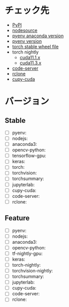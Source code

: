 # チェック先
- [PyPI](https://pypi.org/)
- [nodesource](https://github.com/nodesource/distributions#debinstall)
- [pyenv anaconda version](https://github.com/pyenv/pyenv/tree/master/plugins/python-build/share/python-build)
- [pyenv version](https://github.com/pyenv/pyenv/releases)
- [torch stable wheel file](https://download.pytorch.org/whl/torch_stable.html)
- torch nightly
  - [cuda11.1.x](https://download.pytorch.org/whl/nightly/cu111/torch_nightly.html)
  - [cuda11.3.x](https://download.pytorch.org/whl/nightly/cu113/torch_nightly.html)
- [code-server](https://github.com/cdr/code-server)
- [rclone](https://github.com/rclone/rclone)
- [cupy-cuda](https://github.com/cupy/cupy)

# バージョン

## Stable

- [ ] pyenv: 
- [ ] nodejs: 
- [ ] anaconda3: 
- [ ] opencv-python: 
- [ ] tensorflow-gpu: 
- [ ] keras: 
- [ ] torch: 
- [ ] torchvision: 
- [ ] torchsummary: 
- [ ] jupyterlab: 
- [ ] cupy-cuda: 
- [ ] code-server: 
- [ ] rclone: 

## Feature

- [ ] pyenv: 
- [ ] nodejs: 
- [ ] anaconda3: 
- [ ] opencv-python: 
- [ ] tf-nightly-gpu: 
- [ ] keras: 
- [ ] torch-nightly: 
- [ ] torchvision-nightly: 
- [ ] torchsummary: 
- [ ] jupyterlab: 
- [ ] cupy-cuda: 
- [ ] code-server: 
- [ ] rclone: 
